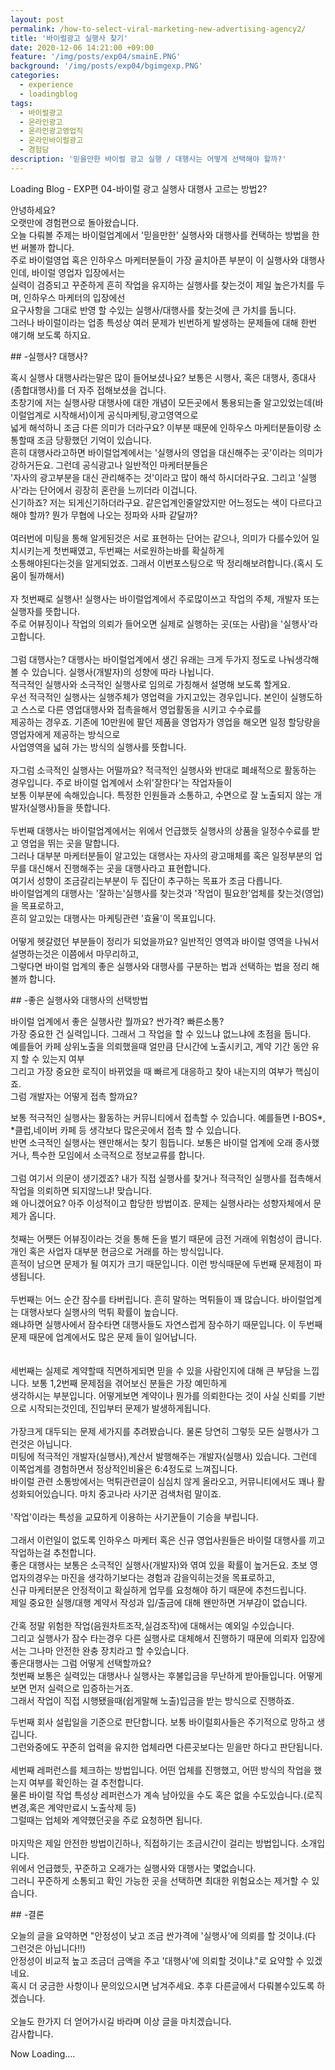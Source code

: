 ```yaml
---
layout: post
permalink: /how-to-select-viral-marketing-new-advertising-agency2/
title: '바이럴광고 실행사 찾기'
date: 2020-12-06 14:21:00 +09:00
feature: '/img/posts/exp04/smainE.PNG'
background: '/img/posts/exp04/bgimgexp.PNG'
categories:
  - experience
  - loadingblog
tags:
  - 바이럴광고
  - 온라인광고
  - 온라인광고영업직
  - 온라인바이럴광고
  - 경험담
description: '믿을만한 바이럴 광고 실행 / 대행사는 어떻게 선택해야 할까?'
---
```

Loading Blog - EXP편 04-바이럴 광고 실행사 대행사 고르는 방법2?
<br>
<p>
안녕하세요?<br>
오랫만에 경험편으로 돌아왔습니다.<br>
오늘 다뤄볼 주제는 바이럴업계에서 '믿을만한' 실행사와 대행사를 컨택하는 방법을 한번 써볼까 합니다.<br>
주로 바이럴영업 혹은 인하우스 마케터분들이 가장 골치아픈 부분이 이 실행사와 대행사인데, 바이럴 영업자 입장에서는<br>
실력이 검증되고 꾸준하게 흔히 작업을 유지하는 실행사를 찾는것이 제일 높은가치를 두며, 인하우스 마케터의 입장에선<br>
요구사항을 그대로 반영 할 수있는 실행사/대행사를 찾는것에 큰 가치를 둡니다.<br>
그러나 바이럴이라는 업종 특성상 여러 문제가 빈번하게 발생하는 문제들에 대해 한번 얘기해 보도록 하지요.<br>
</p>
## -실행사? 대행사?
<p>
혹시 실행사 대행사라는말은 많이 들어보셨나요? 보통은 시행사, 혹은 대행사, 종대사(종합대행사)를 더 자주 접해보셨을 겁니다.<br>
초창기에 저는 실행사랑 대행사에 대한 개념이 모든곳에서 통용되는줄 알고있었는데(바이럴업계로 시작해서)이게 공식마케팅,광고영역으로<br>
넓게 해석하니 조금 다른 의미가 더라구요? 이부분 때문에 인하우스 마케터분들이랑 소통할때 조금 당황했던 기억이 있습니다.<br>
흔히 대행사라고하면 바이럴업계에서는 '실행사의 영업을 대신해주는 곳'이라는 의미가 강하거든요. 그런데 공식광고나 일반적인 마케터분들은<br>
'자사의 광고부분을 대신 관리해주는 것'이라고 많이 해석 하시더라구요. 그리고 '실행사'라는 단어에서 굉장히 혼란을 느끼더라 이겁니다.<br>
신기하죠? 저는 되게신기하더라구요. 같은업계인줄알았지만 어느정도는 색이 다르다고 해야 할까? 뭔가 무협에 나오는 정파와 사파 같달까?<br>
<br>
여러번에 미팅을 통해 알게된것은 서로 표현하는 단어는 같으나, 의미가 다를수있어 일치시키는게 첫번째였고, 두번째는 서로원하는바를 확실하게<br>
소통해야된다는것을 알게되었죠. 그래서 이번포스팅으로 딱 정리해보려합니다.(혹시 도움이 될까해서)<br>
<br>
자 첫번째로 실행사! 실행사는 바이럴업계에서 주로많이쓰고 작업의 주체, 개발자 또는 실행자를 뜻합니다.<br>
주로 어뷰징이나 작업의 의뢰가 들어오면 실제로 실행하는 곳(또는 사람)을 '실행사'라고합니다.<br>
<br>
그럼 대행사는? 대행사는 바이럴업계에서 생긴 유래는 크게 두가지 정도로 나눠생각해 볼 수 있습니다. 실행사(개발자)의 성향에 따라 나뉩니다.<br>
적극적인 실행사와 소극적인 실행사로 임의로 가칭해서 설명해 보도록 할게요.<br>
우선 적극적인 실행사는 실행주체가 영업력을 가지고있는 경우입니다. 본인이 실행도하고 스스로 다른 영업대행사와 접촉을해서 영업활동을 시키고 수수료를<br>
제공하는 경우죠. 기존에 10만원에 팔던 제품을 영업자가 영업을 해오면 일정 할당량을 영업자에게 제공하는 방식으로<br>
사업영역을 넓혀 가는 방식의 실행사를 뜻합니다.<br>
<br>
자그럼 소극적인 실행사는 어떨까요? 적극적인 실행사와 반대로 폐쇄적으로 활동하는 경우입니다. 주로 바이럴 업계에서 소위'잘한다'는 작업자들이<br>
보통 이부분에 속해있습니다. 특정한 인원들과 소통하고, 수면으로 잘 노출되지 않는 개발자(실행사)들을 뜻합니다.<br>
<br>
두번째 대행사는 바이럴업계에서는 위에서 언급했듯 실행사의 상품을 일정수수료를 받고 영업을 뛰는 곳을 말합니다.<br>
그러나 대부분 마케터분들이 알고있는 대행사는 자사의 광고매체를 혹은 일정부분의 업무를 대신해서 진행해주는 곳을 대행사라고 표현합니다.<br>
여기서 성향이 조금갈리는부분이 두 집단이 추구하는 목표가 조금 다릅니다.<br>
바이럴업계의 대행사는 '잘하는'실행사를 찾는것과 '작업이 필요한'업체를 찾는것(영업)을 목표로하고,<br>
흔히 알고있는 대행사는 마케팅관련 '효율'이 목표입니다.<br>
<br>
어떻게 헷갈렸던 부분들이 정리가 되었을까요? 일반적인 영역과 바이럴 영역을 나눠서 설명하는것은 이쯤에서 마무리하고,<br>
그렇다면 바이럴 업계의 좋은 실행사와 대행사를 구분하는 법과 선택하는 법을 정리 해볼까 합니다.<br>
</p>
## -좋은 실행사와 대행사의 선택방법
<p>
 바이럴 업계에서 좋은 실행사란 뭘까요? 싼가격? 빠른소통?<br>
 가장 중요한 건 실력입니다. 그래서 그 작업을 할 수 있느냐 없느냐에 초점을 둡니다. <br>
 예를들어 카페 상위노출을 의뢰했을때 얼만큼 단시간에 노출시키고,  계약 기간 동안 유지 할 수 있는지 여부<br>
 그리고 가장 중요한 로직이 바뀌었을 때 빠르게 대응하고 찾아 내는지의 여부가 핵심이죠.<br>
 그럼 개발자는 어떻게 접촉 할까요?<br>

 보통 적극적인 실행사는 활동하는 커뮤니티에서 접촉할 수 있습니다. 예를들면 I-BOS*, *클럽,네이버 카페 등 생각보다 많은곳에서 접촉 할 수 있습니다.<br>
 반면 소극적인 실행사는 왠만해서는 찾기 힘듭니다. 보통은 바이럴 업계에 오래 종사했거나, 특수한 모임에서 소극적으로 정보교류를 합니다.<br>
<br>
 그럼 여기서 의문이 생기겠죠? 내가 직접 실행사를 찾거나 적극적인 실행사를 접촉해서 작업을 의뢰하면 되지않느냐! 맞습니다.<br>
 왜 아니겠어요? 아주 이성적이고 합당한 방법이죠. 문제는 실행사라는 성향자체에서 문제가 옵니다.<br>
<br>
 첫째는 어쨋든 어뷰징이라는 것을 통해 돈을 벌기 때문에 금전 거래에 위험성이 큽니다. 개인 혹은 사업자 대부분 현금으로 거래를 하는 방식입니다.<br>
 흔적이 남으면 문제가 될 여지가 크기 때문입니다. 이런 방식때문에 두번째 문제점이 파생됩니다.<br>
 <br>
 두번째는 어느 순간 잠수를 타버립니다. 흔히 말하는 먹튀들이 꽤 많습니다. 바이럴업계는 대행사보다 실행사의 먹튀 확률이 높습니다.<br>
 왜냐하면 실행사에서 잠수타면 대행사들도 자연스럽게 잠수하기 때문입니다. 이 두번째 문제 때문에 업계에서도 많은 문제 들이 일어납니다.<br>
<br>  
 세번째는 실제로 계약할때 직면하게되면 믿을 수 있을 사람인지에 대해 큰 부담을 느낍니다. 보통 1,2번째 문제점을 겪어보신 분들은 가장 예민하게 <br>
 생각하시는 부분입니다. 어떻게보면 계약이나 뭔가를 의뢰한다는 것이 사실 신뢰를 기반으로 시작되는것인데, 진입부터 문제가 발생하게됩니다.<br>
 <br>
가장크게 대두되는 문제 세가지를 추려봤습니다. 물론 당연히 그렇듯 모든 실행사가 그런것은 아닙니다. <br>
미팅에 적극적인 개발자(실행사),계산서 발행해주는 개발자(실행사) 있습니다. 그런데 이쪽업계를 경험하면서 정상적인비율은 6:4정도로 느껴집니다.<br>
바이럴 관련 소통방에서는 먹튀관련글이 심심치 않게 올라오고, 커뮤니티에서도 꽤나 활성화되어있습니다. 마치 중고나라 사기꾼 검색처럼 말이죠.<br>
<br>
'작업'이라는 특성을 교묘하게 이용하는 사기꾼들이 기승을 부립니다.<br>
<br>
그래서 이런일이 없도록 인하우스 마케터 혹은 신규 영업사원들은 바이럴 대행사를 끼고 작업하는걸 추천합니다.<br>
좋은 대행사는 보통은 소극적인 실행사(개발자)와 엮여 있을 확률이 높거든요. 초보 영업자의경우는 마진을 생각하기보다는 경험과 감을익히는것을 목표로하고,<br>
신규 마케터분은 안정적이고 확실하게 업무를 요청해야 하기 때문에 추천드립니다.<br>
제일 중요한 실행/대행 계약서 작성과 입/출금에 대해 왠만하면 거부감이 없습니다. <br>
<br>
간혹 정말 위험한 작업(음원차트조작,실검조작)에 대해서는 예외일 수있습니다.
<br>
그리고 실행사가 잠수 타는경우 다른 실행사로 대체해서 진행하기 때문에 의뢰자 입장에서는 그나마 안전한 완충 장치라고 할 수있습니다.
<br>
좋은대행사는 그럼 어떻게 선택할까요?<br>
 첫번째 보통은 실력있는 대행사나 실행사는 후불입금을 무난하게 받아들입니다. 어떻게보면 먼저 실력으로 입증하는거죠.<br>
그래서 작업이 직접 시행됐을때(쉽게말해 노출)입금을 받는 방식으로 진행하죠.<br>

두번째 회사 설립일을 기준으로 판단합니다. 보통 바이럴회사들은 주기적으로 망하고 생깁니다.<br>
그런와중에도 꾸준히 업력을 유지한 업체라면 다른곳보다는 믿을만 하다고 판단됩니다.<br>
<br>
세번째 레퍼런스를 체크하는 방법입니다. 어떤 업체를 진행했고, 어떤 방식의 작업을 했는지 여부를 확인하는 걸 추천합니다.<br>
물론 바이럴 작업 특성상 레퍼런스가 계속 남아있을 수도 혹은 없을 수도있습니다.(로직변경,혹은 계약만료시 노출삭제 등)<br>
그럴때는 업체와 계약했던곳을 주로 요청하면 됩니다.<br>
<br>
마지막은 제일 안전한 방법이긴하나, 직접하기는 조금시간이 걸리는 방법입니다. 소개입니다.<br>
위에서 언급했듯, 꾸준하고 오래가는 실행사와 대행사는 몇없습니다.<br>
그러니 꾸준하게 소통되고 확인 가능한 곳을 선택하면 최대한 위험요소는 제거할 수 있습니다.<br>
</p>
## -결론
<p>오늘의 글을 요약하면 "안정성이 낮고 조금 싼가격에 '실행사'에 의뢰를 할 것이냐.(다 그런것은 아닙니다!!)<br>
안정성이 비교적 높고 조금더 금액을 주고 '대행사'에 의뢰할 것이냐."로 요약할 수 있겠네요.<br>
혹시 더 궁금한 사항이나 문의있으시면 남겨주세요. 추후 다른글에서 다뤄볼수있도록 하겠습니다.<br>
<br>
오늘도 한가지 더 얻어가시길 바라며 이상 글을 마치겠습니다.<br>
감사합니다.</p>
Now Loading....
